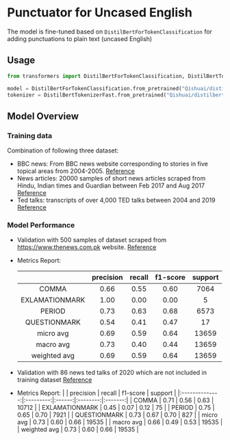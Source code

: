 # Punctuator for Uncased English

The model is fine-tuned based on `DistilBertForTokenClassification` for adding punctuations to plain text (uncased English)

## Usage

```python
from transformers import DistilBertForTokenClassification, DistilBertTokenizerFast

model = DistilBertForTokenClassification.from_pretrained("Qishuai/distilbert_punctuator_en")
tokenizer = DistilBertTokenizerFast.from_pretrained("Qishuai/distilbert_punctuator_en")
```

## Model Overview

### Training data
Combination of following three dataset:

- BBC news: From BBC news website corresponding to stories in five topical areas from 2004-2005. [Reference](https://www.kaggle.com/hgultekin/bbcnewsarchive)
- News articles: 20000 samples of short news articles scraped from Hindu, Indian times and Guardian between Feb 2017 and Aug 2017 [Reference](https://www.kaggle.com/sunnysai12345/news-summary?select=news_summary_more.csv)
- Ted talks: transcripts of over 4,000 TED talks between 2004 and 2019 [Reference](https://www.kaggle.com/miguelcorraljr/ted-ultimate-dataset)

### Model Performance
- Validation with 500 samples of dataset scraped from https://www.thenews.com.pk website. [Reference](https://www.kaggle.com/asad1m9a9h6mood/news-articles)
- Metrics Report:

    |                | precision | recall | f1-score | support |
    |:--------------:|:---------:|:------:|:--------:|:-------:|
    |      COMMA     |    0.66   |  0.55  |   0.60   |   7064  |
    | EXLAMATIONMARK |    1.00   |  0.00  |   0.00   |    5    |
    |     PERIOD     |    0.73   |  0.63  |   0.68   |   6573  |
    |  QUESTIONMARK  |    0.54   |  0.41  |   0.47   |    17   |
    |    micro avg   |    0.69   |  0.59  |   0.64   |  13659  |
    |    macro avg   |    0.73   |  0.40  |   0.44   |  13659  |
    |  weighted avg  |    0.69   |  0.59  |   0.64   |  13659  |


- Validation with 86 news ted talks of 2020 which are not included in training dataset [Reference](https://www.kaggle.com/thegupta/ted-talk)
- Metrics Report:
    |                | precision | recall | f1-score | support |
    |:--------------:|:---------:|:------:|:--------:|:-------:|
    |      COMMA     |    0.71   |  0.56  |   0.63   |  10712  |
    | EXLAMATIONMARK |    0.45   |  0.07  |   0.12   |    75   |
    |     PERIOD     |    0.75   |  0.65  |   0.70   |   7921  |
    |  QUESTIONMARK  |    0.73   |  0.67  |   0.70   |   827   |
    |    micro avg   |    0.73   |  0.60  |   0.66   |  19535  |
    |    macro avg   |    0.66   |  0.49  |   0.53   |  19535  |
    |  weighted avg  |    0.73   |  0.60  |   0.66   |  19535  |


